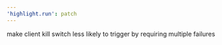```yaml
---
'highlight.run': patch
---
```


make client kill switch less likely to trigger by requiring multiple failures
